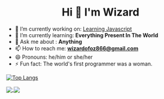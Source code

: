 <h1 align= "center">Hi 👋 I'm Wizard</h1>





- 🔭 I’m currently working on: [Learning Javascript](https://github.com/WIZARDOF-OZ/JavaScript-Learning-)
- 🌱 I’m currently learning: **Everything Present In The World**
- 💬 Ask me about : **Anything**
- 📫 How to reach me: **wizardofoz866@gmail.com**
- 😄 Pronouns: he/him or she/her
- ⚡ Fun fact: The world's first programmer was a woman.

[![Top Langs](https://github-readme-stats.vercel.app/api/top-langs/?username=WIZARDOF-OZ)](https://github.com/anuraghazra/github-readme-stats)


<a href="https://github.com/WIZARDOF-OZ/MusicBot">
  <img align="center" src="https://github-readme-stats.vercel.app/api/pin/?username=WIZARDOF-OZ&repo=github-MusicBot" />
</a>
<a href="https://github.com/WIZARDOF-OZ/Music-Bot-With-Dashboard">
  <img align="center" src="https://github-readme-stats.vercel.app/api/pin/?username=WIZARDOF-OZ&repo=convoychat" />
</a>